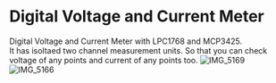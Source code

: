 # Digital Voltage and Current Meter

Digital Voltage and Current Meter with LPC1768 and MCP3425.<br>
It has isoltaed two channel measurement units. So that you can check voltage of any points and current of any points too.
![IMG_5169](https://user-images.githubusercontent.com/52226620/226097022-f3726dd7-fb0c-47f6-a868-551ccc69e40b.jpg)
![IMG_5166](https://user-images.githubusercontent.com/52226620/226097024-38da2d2d-6245-4ad1-a105-a6ab8d549038.jpg)
